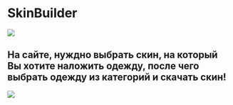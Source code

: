 <h1>SkinBuilder</h1>
<img src="https://github.com/skinbuildermd/skinbuildermd.github.io/assets/68651897/8fd3c5a7-d87e-4106-a16c-9bffd8db9374">


<h2>На сайте, нуждно выбрать скин, на который Вы хотите наложить одежду, после чего выбрать одежду из категорий и скачать скин!</h2>
<img src="https://github.com/skinbuildermd/skinbuildermd.github.io/assets/68651897/315ef24b-1380-4cd2-90dc-ae4ef97d3d33">
